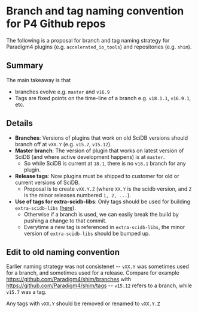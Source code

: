 # Branch and tag naming convention for P4 Github repos

The following is a proposal for branch and tag naming strategy for Paradigm4 plugins (e.g. `accelerated_io_tools`) and repositories (e.g. `shim`).

## Summary

The main takeaway is that 

- branches evolve e.g. `master` and `v16.9`
- Tags are fixed points on the time-line of a branch e.g. `v18.1.1`, `v16.9.1`, etc.

## Details

- **Branches**: Versions of plugins that work on old SciDB versions should branch off at `vXX.Y` (e.g. `v15.7`, `v15.12`). 
- **Master branch**: The version of plugin that works on latest version of SciDB (and where active development happens) is 
at `master`. 
    + So while SciDB is current at `18.1`, there is no `v18.1` branch for any plugin.
- **Release tags**: Now plugins must be shipped to customer for old or current versions of SciDB. 
    + Proposal is to create `vXX.Y.Z` (where `XX.Y` is the scidb version, and `Z` is the minor releases numbered `1, 2, ...`). 
- **Use of tags for extra-scidb-libs**: Only tags should be used for building `extra-scidb-libs` 
([here](https://github.com/Paradigm4/extra-scidb-libs/blob/master/extra-scidb-libs.sh#L89)). 
    + Otherwise if a branch is used, we can easily break the build by pushing a change to that commit. 
    + Everytime a new tag is referenced in `extra-scidb-libs`, the minor version of `extra-scidb-libs` should be bumped up. 

## Edit to old naming convention

Earlier naming strategy was not consistenet -- `vXX.Y` was sometimes used for a branch, and sometimes used for a release. 
Compare for example https://github.com/Paradigm4/shim/branches with https://github.com/Paradigm4/shim/tags -- 
`v15.12` refers to a branch, while `v15.7` was a tag. 

Any tags with `vXX.Y` should be removed or renamed to `vXX.Y.Z`
